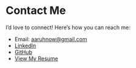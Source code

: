 # Contact Me

I’d love to connect! Here’s how you can reach me:

- Email: [aaruhnow@gmail.com](mailto:aaruhnow@gmail.com)
- [LinkedIn](https://linkedin.com/in/aruhnow)
- [GitHub](https://github.com/aaruhnow)
- [View My Resume](Ruhnow-Andrew-Resume.pdf)
